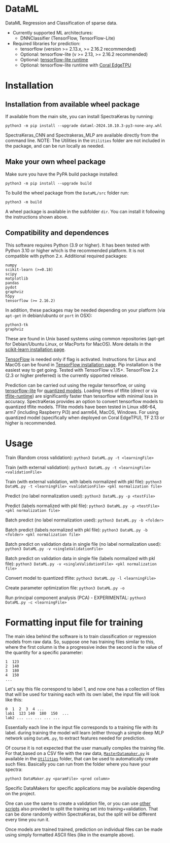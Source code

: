 # DataML
DataML Regression and Classification of sparse data.
- Currently supported ML architectures:
   - DNNClassifier (TensorFlow, TensorFlow-Lite)
- Required libraries for prediction:
   - tensorflow (version >= 2.13.x, >= 2.16.2 recommended)
   - Optional: tensorflow-lite (v >= 2.13, >= 2.16.2 recommended)
   - Optional: [tensorflow-lite runtime](https://www.tensorflow.org/lite/guide/python) 
   - Optional: tensorflow-lite runtime with [Coral EdgeTPU](https://coral.ai/docs/accelerator/get-started/)

Installation
=============
## Installation from available wheel package
If available from the main site, you can install SpectraKeras by running:

    python3 -m pip install --upgrade dataml-2024.10.10.3-py3-none-any.whl
    
SpectraKeras_CNN and Spectrakeras_MLP are available directly from the command line.
NOTE: The Utilities in the `Utilities` folder are not included in the package, and can be run locally as needed.

## Make your own wheel package
Make sure you have the PyPA build package installed:

    python3 -m pip install --upgrade build
    
To build the wheel package from the `DataML/src` folder run:

    python3 -m build
    
A wheel package is available in the subfolder `dir`. You can install it following the instructions shown above.

## Compatibility and dependences
This software requires Python (3.9 or higher). It has been tested with Python 3.10 or higher which is the recommended platform. It is not compatible with python 2.x. Additional required packages:

    numpy
    scikit-learn (>=0.18)
    scipy
    matplotlib
    pandas
    pydot
    graphviz
    h5py
    tensorflow (>= 2.16.2)
    
In addition, these packages may be needed depending on your platform (via ```apt-get``` in debian/ubuntu or ```port``` in OSX):
    
    python3-tk
    graphviz

These are found in Unix based systems using common repositories (apt-get for Debian/Ubuntu Linux, or MacPorts for MacOS). More details in the [scikit-learn installation page](http://scikit-learn.org/stable/install.html).

[TensorFlow](https://www.tensorflow.org) is needed only if flag is activated. Instructions for Linux and MacOS can be found in [TensorFlow installation page](https://www.tensorflow.org/install/). Pip installation is the easiest way to get going. Tested with TensorFlow v.1.15+. TensorFlow 2.x (2.3 or higher preferred) is the currently sipported release. 

Prediction can be carried out using the regular tensorflow, or using [tensorflow-lite](https://www.tensorflow.org/lite/) for [quantized models](https://www.tensorflow.org/lite/performance/post_training_quantization). Loading times of tflite (direct or via [tflite-runtime](https://www.tensorflow.org/lite/guide/python)) are significantly faster than tensorflow with minimal loss in accuracy. SpectraKeras provides an option to convert tensorflow models to quantized tflite models. TFlite models have been tested in Linux x86-64, arm7 (including Raspberry Pi3) and aarm64, MacOS, Windows. For using quantized model (specifically when deployed on Coral EdgeTPU), TF 2.13 or higher is recommended. 

Usage
===================
Train (Random cross validation):
  `python3 DataML.py -t <learningFile>`

 Train (with external validation):
  `python3 DataML.py -t <learningFile> <validationFile> `

 Train (with external validation, with labels normalized with pkl file):
  `python3 DataML.py -t <learningFile> <validationFile> <pkl normalization file>`

 Predict (no label normalization used):
  `python3 DataML.py -p <testFile>`

 Predict (labels normalized with pkl file):
  `python3 DataML.py -p <testFile> <pkl normalization file>`

 Batch predict (no label normalization used):
  `python3 DataML.py -b <folder>`

 Batch predict (labels normalized with pkl file):
  `python3 DataML.py -b <folder> <pkl normalization file>`

 Batch predict on validation data in single file (no label normalization used):
  `python3 DataML.py -v <singleValidationFile>`

 Batch predict on validation data in single file (labels normalized with pkl file):
  `python3 DataML.py -v <singleValidationFile> <pkl normalization file>`
  
 Convert model to quantized tflite:
  `python3 DataML.py -l <learningFile>`
  
 Create parameter optimization file:
  `python3 DataML.py -o`
  
 Run principal component analysis (PCA) - EXPERIMENTAL:
  `python3 DataML.py -c <learningFile>`


Formatting input file for training
========================
The main idea behind the software is to train classification or regression models from raw data. So, suppose one has training files similar to this, where the first column is the a progressive index the second is the value of the quantity for a specific parameter:

```
1  123
2  140
3  180
4  150
...
```

Let's say this file correspond to label 1, and now one has a collection of files that will be used for training each with its own label, the input file will look like this:

```
0  1  2  3  4 ...
lab1  123 140  180  150  ...
lab2 ... ... ... ... ...
```
Essentially each line in the input file corresponds to a training file with its label. during training the model will learn (either through a simple deep MLP network using `DataML.py`, to extract features needed for prediction. 

Of course it is not expected that the user manually compiles the training file. For that,based on a CSV file with the raw data, [`MasterDatamaker.py`](https://github.com/feranick/DataML/tree/master/src/utilities/MasterDataMaker.py) is available in the [`Utilities`](https://github.com/feranick/DataML/tree/master/src/utilities) folder, that can be used to automatically create such files. Basically you can run from the folder where you have your spectra:

`python3 DataMaker.py <paramFile> <pred column> `

Specific DataMakers for specific applications may be available depending on the project. 

One can use the same to create a validation file, or you can use [other scripts](https://github.com/feranick/DataML/tree/master/src/utilities) also provided to split the training set into training+validation. That can be done randomly within SpectraKeras, but the split will be different every time you run it.

Once models are trained trained, prediction on individual files can be made using simply formatted ASCII files (like in the example above).
